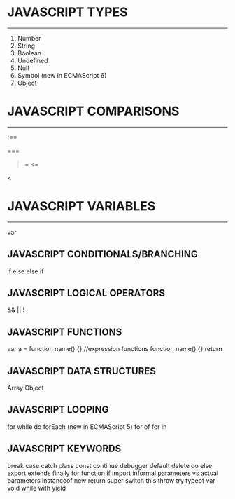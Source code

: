 # JAVASCRIPT TYPES

-----------------

1. Number
2. String
3. Boolean
4. Undefined
5. Null
6. Symbol (new in ECMAScript 6)
7. Object

# JAVASCRIPT COMPARISONS

-----------------

!==

===

>=
<=
>
<

# JAVASCRIPT VARIABLES

-----------------

var
<!-- let (new in ECMAScript 6)-->  
<!-- const (new in ECMAScript 6)-->

JAVASCRIPT CONDITIONALS/BRANCHING
-----------------
if
else
else if
<!-- ternary operator -->
<!-- switch -->


JAVASCRIPT LOGICAL OPERATORS
-----------------
&&
||
!

JAVASCRIPT FUNCTIONS
-----------------
var a = function name() {} //expression functions
function name() {}
return
<!-- () => (new in ECMAScript 6) -->

JAVASCRIPT DATA STRUCTURES
-----------------
Array
Object

JAVASCRIPT LOOPING
-----------------
for
while
do 
forEach (new in ECMAScript 5) 
for of
for in

JAVASCRIPT KEYWORDS
-----------------
break
case
catch
class
const
continue
debugger
default
delete
do
else
export
extends
finally
for
function
if
import
informal parameters vs actual parameters
instanceof
new
return
super
switch
this
throw
try
typeof
var
void
while
with
yield
